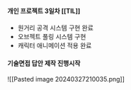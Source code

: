 #### 개인 프로젝트 3일차 [[TIL]]

- 원거리 공격 시스템 구현 완료
- 오브젝트 풀링 시스템 구현
- 캐릭터 애니메이션 적용 완료

#### 기술면접 답안 제작 진행시작
![[Pasted image 20240327210035.png]]